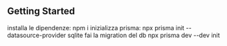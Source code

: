 
## Getting Started

installa le dipendenze: npm i
inizializza prisma: npx prisma init --datasource-provider sqlite
fai la migration del db npx prisma dev --dev init